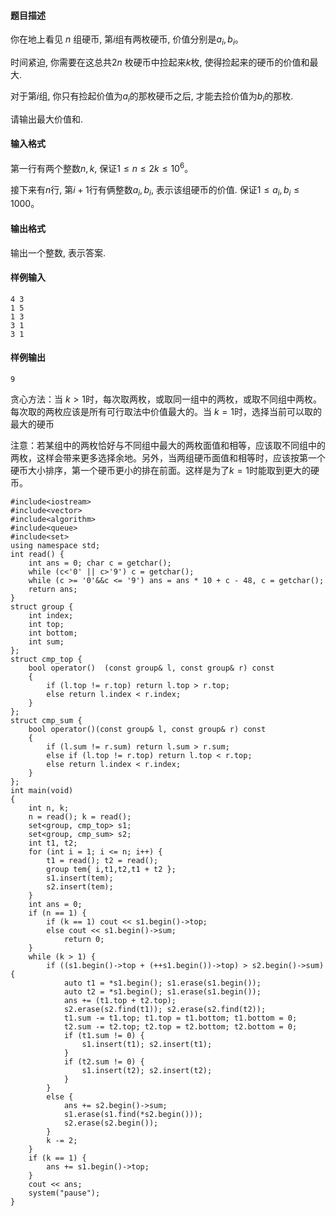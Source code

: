 #### 题目描述

你在地上看见 $n$ 组硬币, 第$i$组有两枚硬币, 价值分别是$a_i,b_i$。

时间紧迫, 你需要在这总共$2n$ 枚硬币中捡起来$k$枚, 使得捡起来的硬币的价值和最大.

对于第$i$组, 你只有捡起价值为$a_i$的那枚硬币之后, 才能去捡价值为$b_i$的那枚.

请输出最大价值和.

#### 输入格式

第一行有两个整数$n,k$, 保证$1 \le n \le 2k \le 10^6$。

接下来有$n$行, 第$i+1$行有俩整数$a_i,b_i$, 表示该组硬币的价值. 保证$1 \le a_i,b_i \le 1000$。

#### 输出格式

输出一个整数, 表示答案.

#### 样例输入

```plain
4 3
1 5
1 3
3 1 
3 1
```

#### 样例输出

```plain
9
```



贪心方法：当 $k> 1$时，每次取两枚，或取同一组中的两枚，或取不同组中两枚。每次取的两枚应该是所有可行取法中价值最大的。当 $k=1$时，选择当前可以取的最大的硬币

​	注意：若某组中的两枚恰好与不同组中最大的两枚面值和相等，应该取不同组中的两枚，这样会带来更多选择余地。另外，当两组硬币面值和相等时，应该按第一个硬币大小排序，第一个硬币更小的排在前面。这样是为了$k=1$时能取到更大的硬币。

```
#include<iostream>
#include<vector>
#include<algorithm>
#include<queue>
#include<set>
using namespace std;
int read() {
	int ans = 0; char c = getchar();
	while (c<'0' || c>'9') c = getchar();
	while (c >= '0'&&c <= '9') ans = ans * 10 + c - 48, c = getchar();
	return ans;
}
struct group {
	int index;
	int top;
	int bottom;
	int sum;
};
struct cmp_top {
	bool operator()  (const group& l, const group& r) const
	{
		if (l.top != r.top) return l.top > r.top;
		else return l.index < r.index;
	}
};
struct cmp_sum {
	bool operator()(const group& l, const group& r) const
	{
		if (l.sum != r.sum) return l.sum > r.sum;
		else if (l.top != r.top) return l.top < r.top;
		else return l.index < r.index;
	}
};
int main(void)
{
	int n, k;
	n = read(); k = read();
	set<group, cmp_top> s1;
	set<group, cmp_sum> s2;
	int t1, t2;
	for (int i = 1; i <= n; i++) {
		t1 = read(); t2 = read();
		group tem{ i,t1,t2,t1 + t2 };
		s1.insert(tem);
		s2.insert(tem);
	}
	int ans = 0;
	if (n == 1) {
		if (k == 1) cout << s1.begin()->top;
		else cout << s1.begin()->sum;
			return 0;
	}
	while (k > 1) {
		if ((s1.begin()->top + (++s1.begin())->top) > s2.begin()->sum) {
			auto t1 = *s1.begin(); s1.erase(s1.begin()); 
			auto t2 = *s1.begin(); s1.erase(s1.begin()); 
			ans += (t1.top + t2.top);
			s2.erase(s2.find(t1)); s2.erase(s2.find(t2));
			t1.sum -= t1.top; t1.top = t1.bottom; t1.bottom = 0;
			t2.sum -= t2.top; t2.top = t2.bottom; t2.bottom = 0;
			if (t1.sum != 0) {
				s1.insert(t1); s2.insert(t1);
			}
			if (t2.sum != 0) {
				s1.insert(t2); s2.insert(t2);
			}
		}
		else {
			ans += s2.begin()->sum;
			s1.erase(s1.find(*s2.begin()));
			s2.erase(s2.begin());
		}
		k -= 2;
	}
	if (k == 1) {
		ans += s1.begin()->top;
	}
	cout << ans;
	system("pause");
}
```

